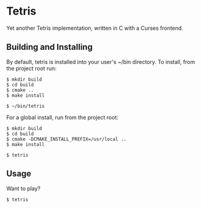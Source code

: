 # Tetris
Yet another Tetris implementation, written in C with a Curses frontend.

## Building and Installing
By default, tetris is installed into your user's ~/bin directory. To install, from the project root run:
```
$ mkdir build
$ cd build
$ cmake ..
$ make install

$ ~/bin/tetris
```

For a global install, run from the project root:
```
$ mkdir build
$ cd build
$ cmake -DCMAKE_INSTALL_PREFIX=/usr/local ..
$ make install

$ tetris
```

## Usage
Want to play?
```
$ tetris
```